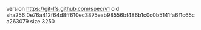 version https://git-lfs.github.com/spec/v1
oid sha256:0e76a412f64d8ff610ec3875eab98556bf486b1c0c0b5141fa6f1c65ca263079
size 3250
